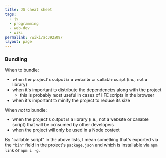 ```yaml
---
title: JS cheat sheet
tags:
  - js
  - programming
  - web-dev
  - wiki
permalink: /wiki/ac392a09/
layout: page
---
```


### Bundling

When to bundle:

- when the project's output is a website or callable script (i.e., not a library)
- when it's important to distribute the dependencies along with the project
  - this is probably most useful in cases of IIFE scripts in the browser
- when it's important to minify the project to reduce its size

When _not_ to bundle:

- when the project's output is a library (i.e., not a website or callable script) that will be consumed by other developers
- when the project will only be used in a Node context

By "callable script" in the above lists, I mean something that's exported via the `"bin"` field in the project's `package.json` and which is installable via `npm link` or `npm i -g`.
